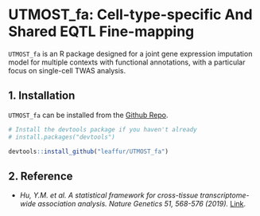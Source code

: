 # UTMOST_fa: Cell-type-specific And Shared EQTL Fine-mapping

`UTMOST_fa` is an R package designed for a joint gene expression imputation model for multiple contexts with functional annotations, with a particular focus on single-cell TWAS analysis.

## 1. Installation

`UTMOST_fa` can be installed from the [Github Repo](https://github.com/leaffur/UTMOST_fa).

``` r
# Install the devtools package if you haven't already
# install.packages("devtools")

devtools::install_github("leaffur/UTMOST_fa")
```

## 2. Reference

  - *Hu, Y.M. et al. A statistical framework for cross-tissue transcriptome-wide association analysis. Nature Genetics 51, 568-576 (2019).* [Link](https://www.nature.com/articles/s41588-019-0345-7).
